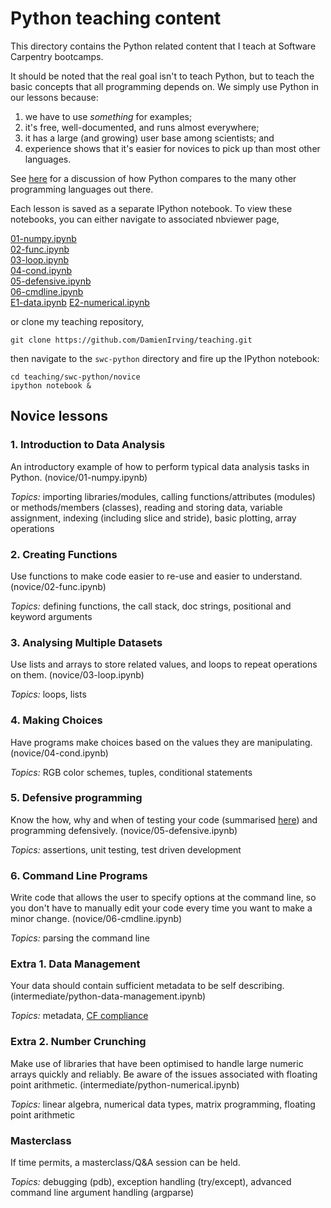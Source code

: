 Python teaching content
=======================

This directory contains the Python related content that I teach at Software Carpentry 
bootcamps. 

It should be noted that the real goal isn't to teach Python, but to teach the basic 
concepts that all programming depends on. We simply use Python in our lessons because:

1.  we have to use *something* for examples;
2.  it's free, well-documented, and runs almost everywhere;
3.  it has a large (and growing) user base among scientists; and
4.  experience shows that it's easier for novices to pick up than most other languages.

See [here](http://drclimate.wordpress.com/2013/06/11/picking-the-right-programming-language/) for a discussion
of how Python compares to the many other programming languages out there.

Each lesson is saved as a separate IPython notebook. To view these notebooks, you can 
either navigate to associated nbviewer page, 

[01-numpy.ipynb](http://nbviewer.ipython.org/7572409)  
[02-func.ipynb](http://nbviewer.ipython.org/7572464)  
[03-loop.ipynb](http://nbviewer.ipython.org/7572490)  
[04-cond.ipynb](http://nbviewer.ipython.org/7572504)  
[05-defensive.ipynb](http://nbviewer.ipython.org/7572521)  
[06-cmdline.ipynb](http://nbviewer.ipython.org/7572536)  
[E1-data.ipynb](http://nbviewer.ipython.org/7572585)
[E2-numerical.ipynb](http://nbviewer.ipython.org/7572558)  


or clone my teaching repository,

    git clone https://github.com/DamienIrving/teaching.git

then navigate to the `swc-python` directory and fire up the IPython notebook:

    cd teaching/swc-python/novice
    ipython notebook &


## Novice lessons

### 1. Introduction to Data Analysis

An introductory example of how to perform typical data analysis tasks in Python. 
(novice/01-numpy.ipynb)

*Topics:* importing libraries/modules, calling functions/attributes (modules) or 
methods/members (classes), reading and storing data, variable assignment, indexing 
(including slice and stride), basic plotting, array operations
  
  
### 2. Creating Functions

Use functions to make code easier to re-use and easier to understand. 
(novice/02-func.ipynb) 

*Topics:* defining functions, the call stack, doc strings, positional and keyword arguments 
  

### 3. Analysing Multiple Datasets

Use lists and arrays to store related values, and loops to repeat operations on them. 
(novice/03-loop.ipynb)

*Topics:* loops, lists
  

### 4. Making Choices 

Have programs make choices based on the values they are manipulating. 
(novice/04-cond.ipynb) 

*Topics:* RGB color schemes, tuples, conditional statements
  

### 5. Defensive programming

Know the how, why and when of testing your code (summarised 
[here](http://drclimate.wordpress.com/2013/10/10/testing-your-code/)) and programming 
defensively. (novice/05-defensive.ipynb)

*Topics:* assertions, unit testing, test driven development
  

### 6. Command Line Programs

Write code that allows the user to specify options at the command line, so you don't have 
to manually edit your code every time you want to make a minor change. 
(novice/06-cmdline.ipynb)

*Topics:* parsing the command line
  

### Extra 1. Data Management

Your data should contain sufficient metadata to be self describing. 
(intermediate/python-data-management.ipynb)

*Topics:* metadata, [CF compliance](http://drclimate.wordpress.com/2013/02/25/are-you-cf-compliant/) 
  

### Extra 2. Number Crunching 

Make use of libraries that have been optimised to handle large numeric arrays quickly and reliably.
Be aware of the issues associated with floating point arithmetic. 
(intermediate/python-numerical.ipynb)

*Topics:* linear algebra, numerical data types, matrix programming, floating point arithmetic
  

### Masterclass

If time permits, a masterclass/Q&A session can be held.

*Topics:* debugging (pdb), exception handling (try/except), advanced command line argument handling (argparse)
